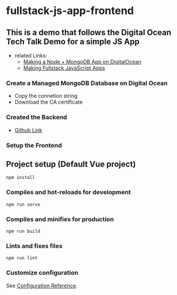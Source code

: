 # fullstack-js-app-frontend

## This is a demo that follows the Digital Ocean Tech Talk Demo for a simple JS App 

* related Links: 
  * [Making a Node + MongoDB App on DigitalOcean](https://www.youtube.com/watch?v=1171ScSfIrs&t=1862s)
  * [Making Fullstack JavaScript Apps](https://www.youtube.com/watch?v=C2AyOoZa5Yc)

### Create a Managed MongoDB Database on Digital Ocean

* Copy the connetion string
* Download the CA certificate

### Created the Backend 

 * [Github Link](https://github.com/jeanwang2dev/fullstack-js-app-backend)

### Setup the Frontend

## Project setup (Default Vue project)
```
npm install
```

### Compiles and hot-reloads for development
```
npm run serve
```

### Compiles and minifies for production
```
npm run build
```

### Lints and fixes files
```
npm run lint
```

### Customize configuration
See [Configuration Reference](https://cli.vuejs.org/config/).




